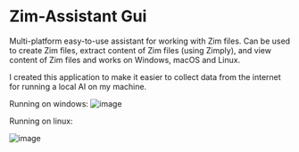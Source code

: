 # Zim-Assistant Gui
Multi-platform easy-to-use assistant for working with Zim files. Can be used to create Zim files, extract content of Zim files (using Zimply), and view content of Zim files and works on Windows, macOS and Linux. 

I created this application to make it easier to collect data from the internet for running a local AI on my machine.

Running on windows:
![image](https://github.com/user-attachments/assets/5bd58237-304c-4f7e-acf1-1f1af81a6a12)

Running on linux:


![image](https://github.com/user-attachments/assets/0ae13d9a-02c3-45ed-8224-3507a5a5b365)
